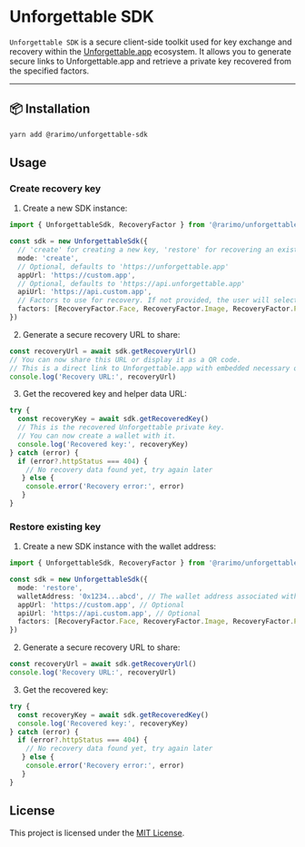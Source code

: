 # Unforgettable SDK

`Unforgettable SDK` is a secure client-side toolkit used for key exchange and recovery within the [Unforgettable.app](https://unforgettable.app) ecosystem. It allows you to generate secure links to Unforgettable.app and retrieve a private key recovered from the specified factors.

---

## 📦 Installation

```bash
yarn add @rarimo/unforgettable-sdk
```

## Usage

### Create recovery key

1. Create a new SDK instance:

```ts
import { UnforgettableSdk, RecoveryFactor } from '@rarimo/unforgettable-sdk'

const sdk = new UnforgettableSdk({
  // 'create' for creating a new key, 'restore' for recovering an existing one
  mode: 'create',
  // Optional, defaults to 'https://unforgettable.app'
  appUrl: 'https://custom.app',
  // Optional, defaults to 'https://api.unforgettable.app'
  apiUrl: 'https://api.custom.app',
  // Factors to use for recovery. If not provided, the user will select them during the recovery process.
  factors: [RecoveryFactor.Face, RecoveryFactor.Image, RecoveryFactor.Password]
})
```

2. Generate a secure recovery URL to share:

```ts
const recoveryUrl = await sdk.getRecoveryUrl()
// You can now share this URL or display it as a QR code.
// This is a direct link to Unforgettable.app with embedded necessary query parameters.
console.log('Recovery URL:', recoveryUrl)
```

3. Get the recovered key and helper data URL:

```ts
try {
  const recoveryKey = await sdk.getRecoveredKey()
  // This is the recovered Unforgettable private key.
  // You can now create a wallet with it.
  console.log('Recovered key:', recoveryKey)
} catch (error) {
  if (error?.httpStatus === 404) {
    // No recovery data found yet, try again later
   } else {
    console.error('Recovery error:', error)
   }
}
```

### Restore existing key

1. Create a new SDK instance with the wallet address:

```ts
import { UnforgettableSdk, RecoveryFactor } from '@rarimo/unforgettable-sdk'

const sdk = new UnforgettableSdk({
  mode: 'restore',
  walletAddress: '0x1234...abcd', // The wallet address associated with the key to recover
  appUrl: 'https://custom.app', // Optional
  apiUrl: 'https://api.custom.app', // Optional
  factors: [RecoveryFactor.Face, RecoveryFactor.Image, RecoveryFactor.Password] // Optional
})
```

2. Generate a secure recovery URL to share:

```ts
const recoveryUrl = await sdk.getRecoveryUrl()
console.log('Recovery URL:', recoveryUrl)
```

3. Get the recovered key:

```ts
try {
  const recoveryKey = await sdk.getRecoveredKey()
  console.log('Recovered key:', recoveryKey)
} catch (error) {
  if (error?.httpStatus === 404) {
    // No recovery data found yet, try again later
   } else {
    console.error('Recovery error:', error)
   }
}
```

## License

This project is licensed under the [MIT License](./LICENSE).
